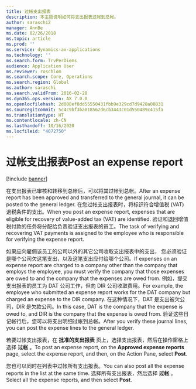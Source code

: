 ```yaml
---
title: 过帐支出报表
description: 本主题说明如何将支出报表过帐到总帐。
author: saraschi2
manager: AnnBe
ms.date: 02/26/2018
ms.topic: article
ms.prod: ''
ms.service: dynamics-ax-applications
ms.technology: ''
ms.search.form: TrvPerDiems
audience: Application User
ms.reviewer: roschlom
ms.search.scope: Core, Operations
ms.search.region: Global
ms.author: saraschi
ms.search.validFrom: 2016-02-28
ms.dyn365.ops.version: AX 7.0.0
ms.openlocfilehash: 2d008ef8dd55550431fbb9e329cd7d9428a08831
ms.sourcegitcommit: 5c4c9bf3ba018562d6cb3443c01d550489c415fa
ms.translationtype: HT
ms.contentlocale: zh-CN
ms.lasthandoff: 10/16/2020
ms.locfileid: "4072750"
---
```

# <a name="post-an-expense-report"></a><span data-ttu-id="a8ea0-103">过帐支出报表</span><span class="sxs-lookup"><span data-stu-id="a8ea0-103">Post an expense report</span></span>

[!include [banner](../includes/banner.md)]

<span data-ttu-id="a8ea0-104">在支出报表已审核和转移到总帐后，可以将其过帐到总帐。</span><span class="sxs-lookup"><span data-stu-id="a8ea0-104">After an expense report has been approved and transferred to the general journal, it can be posted to the general ledger.</span></span> <span data-ttu-id="a8ea0-105">在您过帐支出报表时，将标识符合增值税 (VAT) 退税条件的支出。</span><span class="sxs-lookup"><span data-stu-id="a8ea0-105">When you post an expense report, expenses that are eligible for recovery of value-added tax (VAT) are identified.</span></span> <span data-ttu-id="a8ea0-106">验证和退回增值税付款的任务将分配给负责验证支出报表的员工。</span><span class="sxs-lookup"><span data-stu-id="a8ea0-106">The task of verifying and recovering VAT payments is assigned to the employee who is responsible for verifying the expense report.</span></span>

<span data-ttu-id="a8ea0-107">如果应向雇佣该员工的公司以外的其它公司收取支出报表中的支出， 您必须验证是哪个公司欠这笔支出，以及这笔支出应付给哪个公司。</span><span class="sxs-lookup"><span data-stu-id="a8ea0-107">If expenses on an expense report are charged to a company other than the company that employs the employee, you must verify the company that those expenses are owed to and the company that the expenses are owed from.</span></span> <span data-ttu-id="a8ea0-108">例如，提交支出报表的员工为 DAT 公司工作，但向 DIR 公司收取费用。</span><span class="sxs-lookup"><span data-stu-id="a8ea0-108">For example, the employee who submitted an expense report works for the DAT company but charged an expense to the DIR company.</span></span> <span data-ttu-id="a8ea0-109">在这种情况下，DAT 是支出被欠公司，DIR 是欠款公司。</span><span class="sxs-lookup"><span data-stu-id="a8ea0-109">In this case, DAT is the company that the expense is owed to, and DIR is the company that the expense is owed from.</span></span> <span data-ttu-id="a8ea0-110">验证这些日记帐行后，您可以将支出明细过帐到总帐。</span><span class="sxs-lookup"><span data-stu-id="a8ea0-110">After you verify these journal lines, you can post the expense lines to the general ledger.</span></span>

<span data-ttu-id="a8ea0-111">若要过帐支出报表，在 **批准的支出报表** 页上，选择支出报表，然后在操作窗格上选择 **过帐** 。</span><span class="sxs-lookup"><span data-stu-id="a8ea0-111">To post an expense report, on the **Approved expense reports** page, select the expense report, and then, on the Action Pane, select **Post**.</span></span>

<span data-ttu-id="a8ea0-112">您也可以同时在列表中过帐所有支出报表。</span><span class="sxs-lookup"><span data-stu-id="a8ea0-112">You can also post all the expense reports in the list at the same time.</span></span> <span data-ttu-id="a8ea0-113">选择所有支出报表，然后选择 **过帐** 。</span><span class="sxs-lookup"><span data-stu-id="a8ea0-113">Select all the expense reports, and then select **Post**.</span></span>

